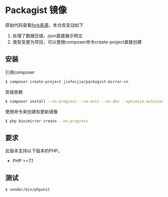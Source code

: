 # Packagist 镜像
原始代码查看[fork来源](https://github.com/Webysther/packagist-mirror)，本仓库变动如下
1. 处理了数据压缩，json直接展示明文
2. 类型变更为项目，可以使用composer命令create-project直接创建

## 安装

引用composer

``` bash
$ composer create-project jinfeijie/packagist-mirror-cn
```

安装依赖

```bash
$ composer install --no-progress --no-ansi --no-dev --optimize-autoloader
```

使用命令来创建和更新镜像

```bash
$ php bin/mirror create --no-progress
```

## 要求

此版本支持以下版本的PHP。

* PHP >=7.1

## 测试

``` bash
$ vendor/bin/phpunit
```